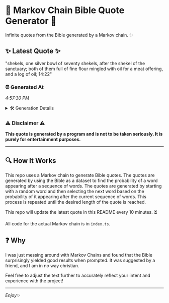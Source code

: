 # 📖 Markov Chain Bible Quote Generator 📖

Infinite quotes from the Bible generated by a Markov chain. ✨

## ✨ Latest Quote ✨
"shekels, one silver bowl of seventy shekels, after the shekel of the sanctuary; both of them full of fine flour mingled with oil for a meat offering, and a log of oil; 14:22"

### ⏰ Generated At
*4:57:30 PM*

<details>
    <summary>🛠️ Generation Details</summary>
    <p>
        <strong>🌱 Seed:</strong> shekels,<br>
        <strong>🔄 Iterations:</strong> 32<br>
        <strong>📜 Context History:</strong><br>[ shekels, ]: one<br>[ shekels,, one ]: silver<br>[ shekels,, one, silver ]: bowl<br>[ shekels,, one, silver, bowl ]: of<br>[ shekels,, one, silver, bowl, of ]: seventy<br>[ shekels,, one, silver, bowl, of, seventy ]: shekels,<br>[ one, silver, bowl, of, seventy, shekels, ]: after<br>[ silver, bowl, of, seventy, shekels,, after ]: the<br>[ bowl, of, seventy, shekels,, after, the ]: shekel<br>[ of, seventy, shekels,, after, the, shekel ]: of<br>[ seventy, shekels,, after, the, shekel, of ]: the<br>[ shekels,, after, the, shekel, of, the ]: sanctuary;<br>[ after, the, shekel, of, the, sanctuary; ]: both<br>[ the, shekel, of, the, sanctuary;, both ]: of<br>[ shekel, of, the, sanctuary;, both, of ]: them<br>[ of, the, sanctuary;, both, of, them ]: full<br>[ the, sanctuary;, both, of, them, full ]: of<br>[ sanctuary;, both, of, them, full, of ]: fine<br>[ both, of, them, full, of, fine ]: flour<br>[ of, them, full, of, fine, flour ]: mingled<br>[ them, full, of, fine, flour, mingled ]: with<br>[ full, of, fine, flour, mingled, with ]: oil<br>[ of, fine, flour, mingled, with, oil ]: for<br>[ fine, flour, mingled, with, oil, for ]: a<br>[ flour, mingled, with, oil, for, a ]: meat<br>[ mingled, with, oil, for, a, meat ]: offering,<br>[ with, oil, for, a, meat, offering, ]: and<br>[ oil, for, a, meat, offering,, and ]: a<br>[ for, a, meat, offering,, and, a ]: log<br>[ a, meat, offering,, and, a, log ]: of<br>[ meat, offering,, and, a, log, of ]: oil;<br>[ offering,, and, a, log, of, oil; ]: 14:22<br>
    </p>
</details>

### ⚠️ Disclaimer ⚠️
**This quote is generated by a program and is not to be taken seriously. It is purely for entertainment purposes.**

---

## 🔍 How It Works

This repo uses a Markov chain to generate Bible quotes. The quotes are generated by using the Bible as a dataset to find the probability of a word appearing after a sequence of words. The quotes are generated by starting with a random word and then selecting the next word based on the probability of it appearing after the current sequence of words. This process is repeated until the desired length of the quote is reached.

This repo will update the latest quote in this README every 10 minutes. ⏳

All code for the actual Markov chain is in `index.ts`.

## ❓ Why

I was just messing around with Markov Chains and found that the Bible surprisingly yielded good results when prompted. 
It was suggested by a friend, and I am in no way christian.

Feel free to adjust the text further to accurately reflect your intent and experience with the project!

---

*Enjoy*✨
